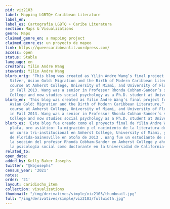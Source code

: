 ```yaml
---
pid: viz2103
label: Mapping LGBTQ+ Caribbean Literature
label_en:
label_es: Cartografía LGBTQ + Caribe Literatura
section: Maps & Visualizations
genre: Maps
claimed_genre_en: a mapping project
claimed_genre_es: un proyecto de mapeo
link: https://queercaribbeanlit.wordpress.com/
access: open
status: Stable
language: en
creators: Yilin Andre Wang
stewards: Yilin Andre Wang
blurb_orig: 'This blog was created as Yilin Andre Wang’s final project for “Panama
  Silver, Asian Gold: Migration and the Birth of Modern Caribbean Literature,” a tri-institutional
  course at Amherst College, University of Miami, and University of Florida-Gainesville
  in Fall 2013. Wang was a senior in Professor Rhonda Cobham-Sander’s section at Amherst
  College and now studies social psychology as a Ph.D. student at University of California-Davis.'
blurb_en: 'This blog was created as Yilin Andre Wang’s final project for “Panama Silver,
  Asian Gold: Migration and the Birth of Modern Caribbean Literature,” a tri-institutional
  course at Amherst College, University of Miami, and University of Florida-Gainesville
  in Fall 2013. Wang was a senior in Professor Rhonda Cobham-Sander’s section at Amherst
  College and now studies social psychology as a Ph.D. student at University of California-Davis.'
blurb_es: 'Este blog fue creado como el proyecto final de Yilin Andre Wang para &quot;Panamá,
  plata, oro asiático: la migración y el nacimiento de la literatura del Caribe Moderno&quot;,
  un curso tri-institucional en Amherst College, University of Miami, y la Universidad
  de Florida-Gainesville en otoño de 2013 . Wang fue un estudiante de último año en
  la sección del profesor Rhonda Cobham-Sander en Amherst College y ahora estudia
  la psicología social como doctorante en la Universidad de California-Davis.'
related_to:
open_data:
added_by: Kelly Baker Josephs
twitter: "@kbjosephs"
census_year: '2021'
notes:
order: '21'
layout: caridischo_item
collection: visualizations
thumbnail: "/img/derivatives/simple/viz2103/thumbnail.jpg"
full: "/img/derivatives/simple/viz2103/fullwidth.jpg"
---
```

